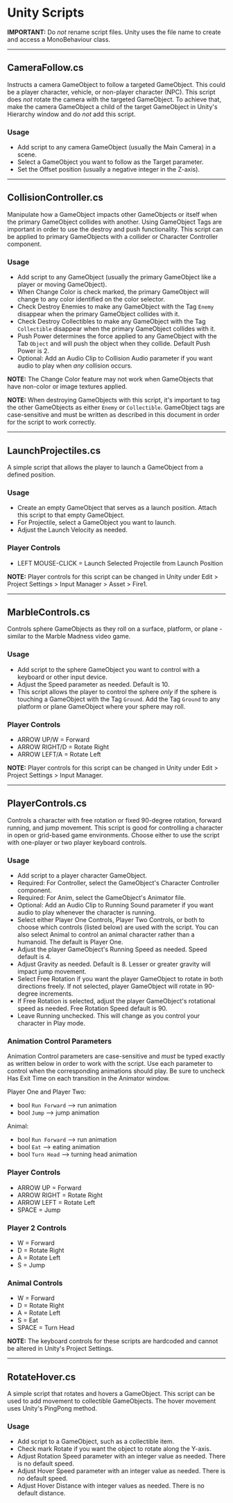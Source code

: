 # Unity Scripts

**IMPORTANT:** Do *not* rename script files. Unity uses the file name to create and access a MonoBehaviour class.

---------------

## CameraFollow.cs
Instructs a camera GameObject to follow a targeted GameObject. This could be a player character, vehicle, or non-player character (NPC). This script does *not* rotate the camera with the targeted GameObject. To achieve that, make the camera GameObject a child of the target GameObject in Unity's Hierarchy window and do *not* add this script.

### Usage
- Add script to any camera GameObject (usually the Main Camera) in a scene.
- Select a GameObject you want to follow as the Target parameter.
- Set the Offset position (usually a negative integer in the Z-axis).

---------------

## CollisionController.cs
Manipulate how a GameObject impacts other GameObjects or itself when the primary GameObject collides with another. Using GameObject Tags are important in order to use the destroy and push functionality. This script can be applied to primary GameObjects with a collider or Character Controller component.

### Usage
- Add script to any GameObject (usually the primary GameObject like a player or moving GameObject).
- When Change Color is check marked, the primary GameObject will change to any color identified on the color selector.
- Check Destroy Enemies to make any GameObject with the Tag `Enemy` disappear when the primary GameObject collides with it.
- Check Destroy Collectibles to make any GameObject with the Tag `Collectible` disappear when the primary GameObject collides with it.
- Push Power determines the force applied to any GameObject with the Tab `Object` and will push the object when they collide. Default Push Power is 2. 
- Optional: Add an Audio Clip to Collision Audio parameter if you want audio to play when *any* collision occurs.

**NOTE:** The Change Color feature may not work when GameObjects that have non-color or image textures applied.

**NOTE:** When destroying GameObjects with this script, it's important to tag the other GameObjects as either `Enemy` or `Collectible`. GameObject tags are case-sensitive and must be written as described in this document in order for the script to work correctly.

---------------

## LaunchProjectiles.cs
A simple script that allows the player to launch a GameObject from a defined position.

### Usage
- Create an empty GameObject that serves as a launch position. Attach this script to that empty GameObject.
- For Projectile, select a GameObject you want to launch.
- Adjust the Launch Velocity as needed.

### Player Controls
- LEFT MOUSE-CLICK = Launch Selected Projectile from Launch Position

**NOTE:** Player controls for this script can be changed in Unity under Edit > Project Settings > Input Manager > Asset > Fire1.

---------------

## MarbleControls.cs
Controls sphere GameObjects as they roll on a surface, platform, or plane - similar to the Marble Madness video game.

### Usage
- Add script to the sphere GameObject you want to control with a keyboard or other input device.
- Adjust the Speed parameter as needed. Default is 10.
- This script allows the player to control the sphere *only* if the sphere is touching a GameObject with the Tag `Ground`. Add the Tag `Ground` to any platform or plane GameObject where your sphere may roll.

### Player Controls
- ARROW UP/W = Forward
- ARROW RIGHT/D = Rotate Right
- ARROW LEFT/A = Rotate Left

**NOTE:** Player controls for this script can be changed in Unity under Edit > Project Settings > Input Manager.

---------------

## PlayerControls.cs
Controls a character with free rotation or fixed 90-degree rotation, forward running, and jump movement. This script is good for controlling a character in open or grid-based game environments. Choose either to use the script with one-player or two player keyboard controls.

### Usage
- Add script to a player character GameObject.
- Required: For Controller, select the GameObject's Character Controller component.
- Required: For Anim, select the GameObject's Animator file.
- Optional: Add an Audio Clip to Running Sound parameter if you want audio to play whenever the character is running.
- Select either Player One Controls, Player Two Controls, or both to choose which controls (listed below) are used with the script. You can also select Animal to control an animal character rather than a humanoid. The default is Player One.
- Adjust the player GameObject's Running Speed as needed. Speed default is 4.
- Adjust Gravity as needed. Default is 8. Lesser or greater gravity will impact jump movement.
- Select Free Rotation if you want the player GameObject to rotate in both directions freely. If not selected, player GameObject will rotate in 90-degree increments.
- If Free Rotation is selected, adjust the player GameObject's rotational speed as needed. Free Rotation Speed default is 90.
- Leave Running unchecked. This will change as you control your character in Play mode.

### Animation Control Parameters
Animation Control parameters are case-sensitive and *must* be typed exactly as written below in order to work with the script. Use each parameter to control when the corresponding animations should play. Be sure to uncheck Has Exit Time on each transition in the Animator window.

Player One and Player Two:
- bool `Run Forward` --> run animation
- bool `Jump` --> jump animation

Animal:
- bool `Run Forward` --> run animation
- bool `Eat` --> eating animation
- bool `Turn Head` --> turning head animation

### Player Controls
- ARROW UP = Forward
- ARROW RIGHT = Rotate Right
- ARROW LEFT = Rotate Left
- SPACE = Jump

### Player 2 Controls
- W = Forward
- D = Rotate Right
- A = Rotate Left
- S = Jump

### Animal Controls
- W = Forward
- D = Rotate Right
- A = Rotate Left
- S = Eat
- SPACE = Turn Head

**NOTE:** The keyboard controls for these scripts are hardcoded and cannot be altered in Unity's Project Settings.

---------------

## RotateHover.cs
A simple script that rotates and hovers a GameObject. This script can be used to add movement to collectible GameObjects. The hover movement uses Unity's PingPong method.

### Usage
- Add script to a GameObject, such as a collectible item.
- Check mark Rotate if you want the object to rotate along the Y-axis.
- Adjust Rotation Speed parameter with an integer value as needed. There is no default speed.
- Adjust Hover Speed parameter with an integer value as needed. There is no default speed.
- Adjust Hover Distance with integer values as needed. There is no default distance.